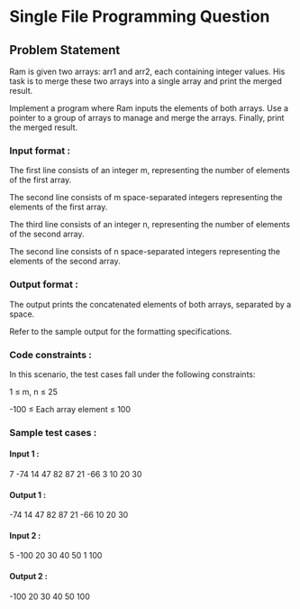 # Single File Programming Question

## Problem Statement

Ram is given two arrays: arr1 and arr2, each containing integer values. His task is to merge these two arrays into a single array and print the merged result.

Implement a program where Ram inputs the elements of both arrays. Use a pointer to a group of arrays to manage and merge the arrays. Finally, print the merged result.

### Input format :

The first line consists of an integer m, representing the number of elements of the first array.

The second line consists of m space-separated integers representing the elements of the first array.

The third line consists of an integer n, representing the number of elements of the second array.

The second line consists of n space-separated integers representing the elements of the second array.

### Output format :

The output prints the concatenated elements of both arrays, separated by a space.

Refer to the sample output for the formatting specifications.

### Code constraints :

In this scenario, the test cases fall under the following constraints:

1 ≤ m, n ≤ 25

-100 ≤ Each array element ≤ 100

### Sample test cases :

#### Input 1 :

7
-74 14 47 82 87 21 -66
3
10 20 30

#### Output 1 :

-74 14 47 82 87 21 -66 10 20 30

#### Input 2 :

5
-100 20 30 40 50
1
100

#### Output 2 :

-100 20 30 40 50 100
